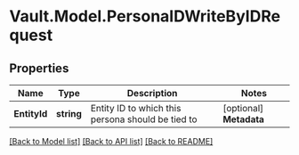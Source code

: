 # Vault.Model.PersonaIDWriteByIDRequest

## Properties

Name | Type | Description | Notes
------------ | ------------- | ------------- | -------------
**EntityId** | **string** | Entity ID to which this persona should be tied to | [optional] **Metadata** | **Object** | Metadata to be associated with the persona. In CLI, this parameter can be repeated multiple times, and it all gets merged together. For example: vault &lt;command&gt; &lt;path&gt; metadata&#x3D;key1&#x3D;value1 metadata&#x3D;key2&#x3D;value2 | [optional] **MountAccessor** | **string** | Mount accessor to which this persona belongs to | [optional] **Name** | **string** | Name of the persona | [optional] 

[[Back to Model list]](../README.md#documentation-for-models) [[Back to API list]](../README.md#documentation-for-api-endpoints) [[Back to README]](../README.md)

